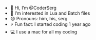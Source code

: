 - 👋 Hi, I’m @CoderSerg
- 👀 I’m interested in Lua and Batch files
- 😄 Pronouns: him, his, serg
- ⚡ Fun fact: I started coding 1 year ago
- 💻 I use a mac for all my coding
